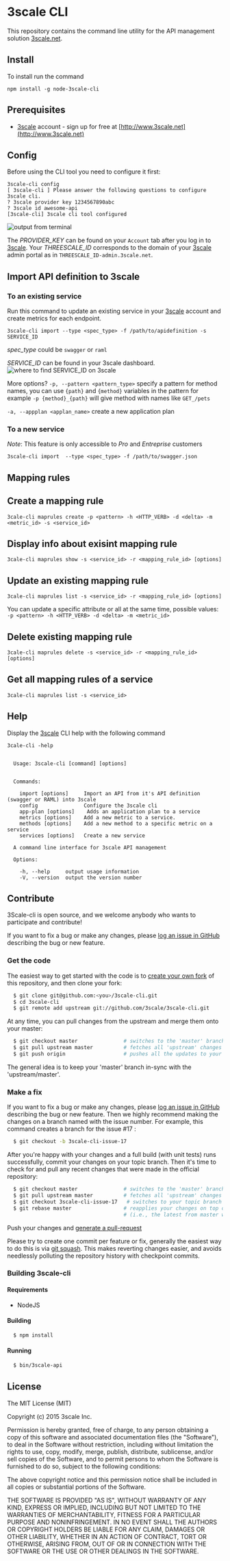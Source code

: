# 3scale CLI

This repository contains the command line utility for the API management solution [3scale.net](http://3scale.net).

## Install

To install run the command

`npm install -g node-3scale-cli`

## Prerequisites
* [3scale](http://3scale.net) account - sign up for free at [http://www.3scale.net](http://www.3scale.net)


## Config

Before using the CLI tool you need to configure it first:

```
3scale-cli config
[ 3scale-cli ] Please answer the following questions to configure 3scale cli.
? 3scale provider key 1234567890abc
? 3scale id awesome-api
[3scale-cli] 3scale cli tool configured
```

![output from terminal](https://www.evernote.com/l/ACV6L21JMwxFm771F9iPNwu3j7eyqLrArkoB/image.png)

The *PROVIDER_KEY* can be found on your `Account` tab after you log in to [3scale](http://3scale.net).
Your *THREESCALE_ID* corresponds to the domain of your [3scale](http://3scale.net) admin portal as in `THREESCALE_ID-admin.3scale.net`.

## Import API definition to 3scale

### To an existing service

Run this command to update an existing service in your [3scale](http://3scale.net) account and create metrics for each endpoint.

`3scale-cli import --type <spec_type> -f /path/to/apidefinition -s SERVICE_ID`

*spec_type* could be `swagger` or `raml`

*SERVICE_ID* can be found in your 3scale dashboard.
![where to find SERVICE_ID on 3scale](https://www.evernote.com/l/ACW0h8yHfplHi4r-WivB0e0FT5X-6mgutmgB/image.png)

More options?
`-p, --pattern <pattern_type>` specify a pattern for method names, you can use `{path}` and `{method}` variables in the pattern
for example `-p {method}_{path}` will give method with names like `GET_/pets`

`-a, --appplan <applan_name>` create a new application plan

### To a new service

*Note*: This feature is only accessible to *Pro* and *Entreprise* customers

`3scale-cli import  --type <spec_type> -f /path/to/swagger.json`

## Mapping rules

## Create a mapping rule
`3cale-cli maprules create -p <pattern> -h <HTTP_VERB> -d <delta> -m <metric_id> -s <service_id>`

## Display info about exisint mapping rule
`3cale-cli maprules show -s <service_id> -r <mapping_rule_id> [options]`

## Update an existing mapping rule
`3cale-cli maprules list -s <service_id> -r <mapping_rule_id> [options]`

You can update a specific attribute or all at the same time, possible values:
`-p <pattern> -h <HTTP_VERB> -d <delta> -m <metric_id>`

## Delete existing mapping rule
`3cale-cli maprules delete -s <service_id> -r <mapping_rule_id> [options]`

## Get all mapping rules of a service
`3cale-cli maprules list -s <service_id>`

## Help

Display the [3scale](http://3scale.net) CLI help with the following command

`3cale-cli -help`

```

  Usage: 3scale-cli [command] [options]


  Commands:

    import [options]     Import an API from it's API definition (swagger or RAML) into 3scale
    config               Configure the 3scale cli
    app-plan [options]    Adds an application plan to a service
    metrics [options]    Add a new metric to a service.
    methods [options]    Add a new method to a specific metric on a service
    services [options]   Create a new service

  A command line interface for 3scale API management

  Options:

    -h, --help     output usage information
    -V, --version  output the version number
```

## Contribute

3Scale-cli is open source, and we welcome anybody who wants to participate and contribute!

If you want to fix a bug or make any changes, please [log an issue in GitHub](https://github.com/3scale/3scale-cli/issues) describing the bug
or new feature.

### Get the code

The easiest way to get started with the code is to [create your own fork](http://help.github.com/forking/)
of this repository, and then clone your fork:
```bash
  $ git clone git@github.com:<you>/3scale-cli.git
  $ cd 3scale-cli
  $ git remote add upstream git://github.com/3scale/3scale-cli.git
```
At any time, you can pull changes from the upstream and merge them onto your master:
```bash
  $ git checkout master               # switches to the 'master' branch
  $ git pull upstream master          # fetches all 'upstream' changes and merges 'upstream/master' onto your 'master' branch
  $ git push origin                   # pushes all the updates to your fork, which should be in-sync with 'upstream'
```
The general idea is to keep your 'master' branch in-sync with the 'upstream/master'.

### Make a fix

If you want to fix a bug or make any changes, please [log an issue in GitHub](https://github.com/3scale/3scale-cli/issues) describing the bug
or new feature. Then we highly recommend making the changes on a branch named with the issue number. For example, this command creates
a branch for the issue #17 :
```bash
  $ git checkout -b 3scale-cli-issue-17
```
After you're happy with your changes and a full build (with unit tests) runs successfully, commit your
changes on your topic branch. Then it's time to check for and pull any recent changes that were made in
the official repository:
```bash
  $ git checkout master               # switches to the 'master' branch
  $ git pull upstream master          # fetches all 'upstream' changes and merges 'upstream/master' onto your 'master' branch
  $ git checkout 3scale-cli-issue-17   # switches to your topic branch
  $ git rebase master                 # reapplies your changes on top of the latest in master
                                      # (i.e., the latest from master will be the new base for your changes)
```

Push your changes and [generate a pull-request](http://help.github.com/pull-requests/)

Please try to create one commit per feature or fix, generally the easiest way to do this is via [git squash](https://git-scm.com/book/en/v2/Git-Tools-Rewriting-History#Squashing-Commits).
This makes reverting changes easier, and avoids needlessly polluting the repository history with checkpoint commits.

### Building 3scale-cli

#### Requirements
- NodeJS

#### Building
```bash
  $ npm install
```

#### Running
```bash
  $ bin/3scale-api
```

## License

The MIT License (MIT)

Copyright (c) 2015 3scale Inc.

Permission is hereby granted, free of charge, to any person obtaining a copy of this software and associated documentation files (the "Software"), to deal in the Software without restriction, including without limitation the rights to use, copy, modify, merge, publish, distribute, sublicense, and/or sell copies of the Software, and to permit persons to whom the Software is furnished to do so, subject to the following conditions:

The above copyright notice and this permission notice shall be included in all copies or substantial portions of the Software.

THE SOFTWARE IS PROVIDED "AS IS", WITHOUT WARRANTY OF ANY KIND, EXPRESS OR IMPLIED, INCLUDING BUT NOT LIMITED TO THE WARRANTIES OF MERCHANTABILITY, FITNESS FOR A PARTICULAR PURPOSE AND NONINFRINGEMENT. IN NO EVENT SHALL THE AUTHORS OR COPYRIGHT HOLDERS BE LIABLE FOR ANY CLAIM, DAMAGES OR OTHER LIABILITY, WHETHER IN AN ACTION OF CONTRACT, TORT OR OTHERWISE, ARISING FROM, OUT OF OR IN CONNECTION WITH THE SOFTWARE OR THE USE OR OTHER DEALINGS IN THE SOFTWARE.
